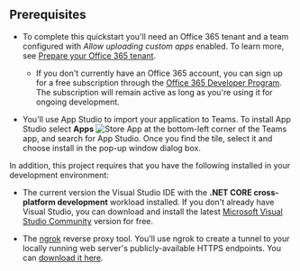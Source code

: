 ## Prerequisites

- To complete this quickstart you'll need an Office 365 tenant and a team configured with *Allow uploading custom apps* enabled. To learn more, see [Prepare your Office 365 tenant](~/concepts/build-and-test/prepare-your-o365-tenant.md).
  - If you don't currently have an Office 365 account, you can sign up for a free subscription through the [Office 365 Developer Program](/OfficeDev/office-dev-program-docs/docs/office-365-developer-program). The subscription will remain active as long as you're using it for ongoing development.

- You'll use App Studio to import your application to Teams. To install App Studio select **Apps** ![Store App](~/assets/images/tab-images/storeApp.png) at the bottom-left corner of the Teams app, and search for App Studio. Once you find the tile, select it and choose install in the pop-up window dialog box.

In addition, this project requires that you have the following installed in your development environment:

- The current version the Visual Studio IDE with the **.NET CORE cross-platform development** workload installed. If you don't already have Visual Studio, you can download and install the latest [Microsoft Visual Studio Community](https://visualstudio.microsoft.com/downloads) version for free.

- The [ngrok](https://ngrok.com) reverse proxy tool. You'll use ngrok to create a tunnel to your locally running web server's publicly-available HTTPS endpoints. You can [download it here](https://ngrok.com/download).
